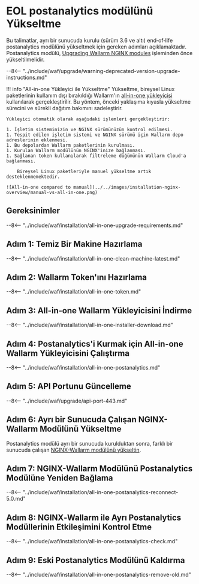 [docs-module-update]:   nginx-modules.md
[img-wl-console-users]:             ../../images/check-users.png 
[img-create-wallarm-node]:      ../../images/user-guides/nodes/create-cloud-node.png
[img-attacks-in-interface]:     ../../images/admin-guides/test-attacks-quickstart.png
[nginx-custom]:                 ../../custom/custom-nginx-version.md
[wallarm-token-types]:          ../../user-guides/nodes/nodes.md#api-and-node-tokens-for-node-creation
[tarantool-status]:             ../../images/tarantool-status.png
[statistics-service-all-parameters]: ../../admin-en/configure-statistics-service.md
[configure-proxy-balancer-instr]:    ../../admin-en/configuration-guides/access-to-wallarm-api-via-proxy.md
[ip-lists-docs]:                     ../../user-guides/ip-lists/overview.md

# EOL postanalytics modülünü Yükseltme

Bu talimatlar, ayrı bir sunucuda kurulu (sürüm 3.6 ve altı) end‑of‑life postanalytics modülünü yükseltmek için gereken adımları açıklamaktadır. Postanalytics modülü, [Upgrading Wallarm NGINX modules][docs-module-update] işleminden önce yükseltilmelidir.

--8<-- "../include/waf/upgrade/warning-deprecated-version-upgrade-instructions.md"

!!! info "All-in-one Yükleyici ile Yükseltme"
    Yükseltme, bireysel Linux paketlerinin kullanım dışı bırakıldığı Wallarm'ın [all-in-one yükleyicisi](../../installation/nginx/all-in-one.md) kullanılarak gerçekleştirilir. Bu yöntem, önceki yaklaşıma kıyasla yükseltme sürecini ve sürekli dağıtım bakımını sadeleştirir.
    
    Yükleyici otomatik olarak aşağıdaki işlemleri gerçekleştirir:

    1. İşletim sisteminizin ve NGINX sürümünüzün kontrol edilmesi.
    1. Tespit edilen işletim sistemi ve NGINX sürümü için Wallarm depo adreslerinin eklenmesi.
    1. Bu depolardan Wallarm paketlerinin kurulması.
    1. Kurulan Wallarm modülünün NGINX'inize bağlanması.
    1. Sağlanan token kullanılarak filtreleme düğümünün Wallarm Cloud'a bağlanması.
    
        Bireysel Linux paketleriyle manuel yükseltme artık desteklenmemektedir.

    ![All-in-one compared to manual](../../images/installation-nginx-overview/manual-vs-all-in-one.png)

## Gereksinimler

--8<-- "../include/waf/installation/all-in-one-upgrade-requirements.md"

## Adım 1: Temiz Bir Makine Hazırlama

--8<-- "../include/waf/installation/all-in-one-clean-machine-latest.md"

## Adım 2: Wallarm Token'ını Hazırlama

--8<-- "../include/waf/installation/all-in-one-token.md"

## Adım 3: All-in-one Wallarm Yükleyicisini İndirme

--8<-- "../include/waf/installation/all-in-one-installer-download.md"

## Adım 4: Postanalytics'i Kurmak için All-in-one Wallarm Yükleyicisini Çalıştırma

--8<-- "../include/waf/installation/all-in-one-postanalytics.md"

## Adım 5: API Portunu Güncelleme

--8<-- "../include/waf/upgrade/api-port-443.md"

## Adım 6: Ayrı bir Sunucuda Çalışan NGINX-Wallarm Modülünü Yükseltme

Postanalytics modülü ayrı bir sunucuda kurulduktan sonra, farklı bir sunucuda çalışan [NGINX-Wallarm modülünü yükseltin](nginx-modules.md).

## Adım 7: NGINX-Wallarm Modülünü Postanalytics Modülüne Yeniden Bağlama

--8<-- "../include/waf/installation/all-in-one-postanalytics-reconnect-5.0.md"

## Adım 8: NGINX‑Wallarm ile Ayrı Postanalytics Modüllerinin Etkileşimini Kontrol Etme

--8<-- "../include/waf/installation/all-in-one-postanalytics-check.md"

## Adım 9: Eski Postanalytics Modülünü Kaldırma

--8<-- "../include/waf/installation/all-in-one-postanalytics-remove-old.md"